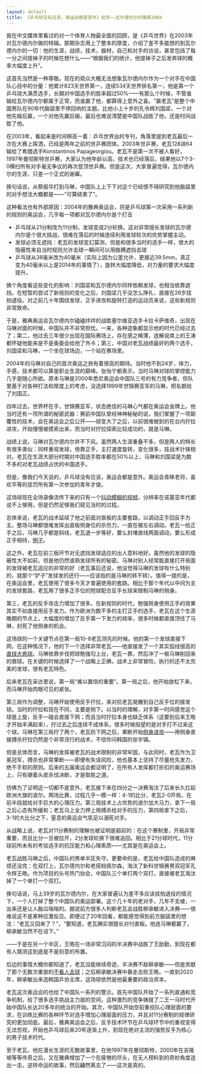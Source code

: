 ```yaml
---
layout: default
title: 《乒乓球没有应该，奥运会都是意外》前传——瓦尔德内尔的雅典2004
---
```


我在中文媒体里看过的对一个体育人物最全面的回顾，是《乒乓世界》在2003年对瓦尔德内尔做的特辑。那期杂志用上了整本的厚度，介绍了差不多能想的到瓦尔德内尔的一切：他的生涯，战绩，技术，器材，自己和对手的访谈，甚至包括了每一分之间提袜子的时候在想什么——“根据我们的统计，他提袜子之后发奔球的概率大幅度上升”。

这首先当然是一种尊敬。现在的观众大概无法想象瓦尔德内尔作为一个对手在中国队心目中的分量：他累计823天世界第一，连续534天世界排名第一，他是第一个乒乓球大满贯选手，长期对中国选手的胜率超过50%——有那么个时候，不管谁输给瓦尔德内尔都属于正常，而谁赢了他，都算得上意外之喜。“赢老瓦”是整个中国男队在90年代脑袋里不停回响的主题。比他小上十岁的孔令辉刘国梁，一个对他先输后赢，一个对他先赢后输，最后也难说清楚是中国队战胜了他，还是时间战胜了他。

在2003年，看起来是时间棋高一着：乒乓世界出的专刊，角落里提到老瓦最后一次在大赛上挥洒，已经是两年之前的世乒赛团体。2003年世乒赛，老瓦128进64输给了希腊选手Konstantinos Papageorgiou。老瓦不是第一次不被人看好，1997年曼彻斯特世乒赛，大家认为他年龄以高，技术也已经落后，结果他以7个3-0横扫所有对手毫无争议的再次登顶世乒赛。但是这次，大家普遍觉得，瓦尔德内尔的生涯，只差一个正式的谢幕。

换句话说，从蔡振华打到马琳，中国队上上下下对这个已经恨不得研究到他脑袋里的对手想法大概都是——“可算结束了”。

这种看法也有外部原因：2004年的雅典奥运会，将是乒乓球第一次采用一系列新的规则的奥运会，几乎每一项都对瓦尔德内尔是个打击

- 乒乓球从21分制改为11分制，发球变成2分轮换。这对非常擅长发球的瓦尔德内尔是个很大挑战，很难在落后的时候连续利用发球轮次的优势掌握主动。
- 发球必须无遮挡：老瓦的发球变幻莫测，但是和很多当时的选手一样，很大的隐蔽性来自当时规则允许击球一瞬间可以用胳膊遮挡击球
- 乒乓球从38毫米改为40毫米（实际上因为公差允许，更接近39.5mm，真正变为40毫米以上是2014年的事情了），旋转大幅度降低，对力量的要求大幅度提升。

换个角度看这些变化的影响：刘国梁和瓦尔德内尔同样依赖发球，也相当依靠遮挡。在短暂的尝试了新规则的变化之后，刘国梁几乎没怎么挣扎，直接在26岁挂拍退役。对之前几十年围绕发球，正手进攻和旋转打造的运动员来说，这些新规则非常致命。

于是，雅典奥运会瓦尔德内尔磕磕绊绊的战胜塞尔维亚选手卡拉卡萨维奇，出现在马琳对面的时候，中国队并不非常担忧。一来，各种迹象都显示他的时代已经过去了；第二，他过去三年很少出现在国际赛场上，存在感之稀薄，连解说席上的王涛都怀疑他能来是不是奥委会给他了外卡；第三，中国对老瓦战绩最好的两个选手，刘国梁和马琳，一个坐在球场边，一个站在赛场里。

2004年的马琳对自己的首次奥运之旅有着很高的期待。当时他不到24岁，体力，手感，技术都可以算是职业生涯的巅峰。张怡宁都表示，当时马琳对球的掌控能力几乎是随心所欲。原本马琳是2000年悉尼奥运会中国队三号的有力竞争者，但队里基于对各种打法和厚度上的考虑，没选择1999年世锦赛亚军的马琳，把名额给了刘国正。

四年过去，世界杯在手，世锦赛亚军，状态绝佳的马琳心气都在奥运会金牌上。他当时还有一项所谓的秘密武器：赛前中国队曾经神神秘秘的说，我们掌握了一项颠覆性的技术，会在奥运会之后公开——球变大了之后，以前很难做到的在台内拧拉进攻，开始慢慢被摸索出来，而当时对拧拉探索比较成功的，就是马琳。

战绩上说，马琳对瓦尔德内尔并不下风。虽然两人生涯重叠不多，但是两人的特长有很多类似：同样重视发球，倚靠正手，主打速度旋转，变化很多，技战术针锋相对。老瓦在生涯大部分时期对中国选手胜率都在50%以上，马琳和刘国梁是为数不多的对老瓦战绩占优的中国选手。

但是，像我们今天说的，乒乓球没有应该，奥运会都是意外。奥运会青睐老将，喜欢平等的惩罚所有第一次参加的青年才俊。

这场球现在全场录像流传下来的只有一个[抖动模糊的视频](https://youtu.be/-StduRUjH58?t=2242)，分辨率在诺基亚年代都说不上够用，但是仍然足够我们窥见当时的过程。

总体来说，老瓦的战术延续了他之前面对直板的主要套路，以调动正手回反手为主。整场马琳都很难发挥出直板侧身位的杀伤力，一直在被左右调动。老瓦一给正手之后，马琳几乎都是斜线，老瓦退一步等好，要么封堵直线两面调动，要么形成正手相持，[例子](https://www.youtube.com/watch?v=E3D1o7bHa_4)。

这之外，老瓦在前三板环节对无遮挡发球适应的出人意料地好。虽然他的发球的隐蔽性大不如前，但是他仍然谙熟发球所有的秘密。马琳对别人经常能直接打开局面的发球被老瓦适应的非常的好（老瓦事后还说，他没觉得马琳的发球有什么特别的，就那个“铲子”发球发的还行——应该指的是马琳的转不转）。值得一提的是，在奥运会里，老瓦使用了很多今天才普遍使用的套路。相比于那个年代以中间为主的发球套路，老瓦用了很多正手位的短球配合反手长球来限制马琳的侧身。

第三，老瓦的反手攻击力增加了很多。在新规则的时代，勉强侧身使用正手的效果其实不如直接用反手发力。作为欧洲为数不多的主打正手的选手，老瓦在这个生涯晚期的节点上，大幅度的增加了反手第一下发力的频率，很多时候都直接顶住了马琳，封死了他侧身的机会。

这场球的一个关键节点在第一局10-8老瓦领先的时候。他的第一个发球直接下网，在这种情况下，他的下一个选择非常老瓦——他直接发了一个其实弧线很高的[直线大奔球](https://www.youtube.com/watch?v=3xapobA4EGk?t=0)。马琳依靠步伐把球勉强勾上台，老瓦一靠，然后冲了一板马琳削回来的救球。在关键的时候选择了一个战略上正确，战术上非常冒险，执行的还不太完美的发球，很有老瓦特色。

后来老瓦在采访里说，第一局“难以置信的重要”。第一局之后，他开始放松下来，而马琳开始肉眼可见的紧张。

第三局作为调整，马琳开始使用反手拧拉，来对抗老瓦晃撇到自己反手位的接发球。当时的拧拉和现在不同，主要是侧下。以当时的理解，对手第一时间感觉这个球是上旋，反手一碰会直接下网；而且当时拧拉本身也缺乏体系（这要到后来王皓才开始丰满起来），拧过去之后连续不成体系，很多时候指望的是对手打不过来这个球。马琳在第三局拧了两个，老瓦防下网之后，果断开始[侧身进攻](https://youtu.be/E3D1o7bHa_4?t=38)——用侧身直接搏杀拧拉仍然是个非常流行的战术，不信你问韩国的张宇镇。

但是总体而言，马琳的发挥被老瓦的战术限制的非常牢固，与此同时，老瓦作为卫冕冠军，搏杀也非常果断——即便有失误风险，他也基本上坚持了尽量抢先发力，绝不手软的原则。后来的五届奥运会都证明了，在所有人发挥都打折扣的奥运赛场上，只有硬着头皮杀伐决断，才是取胜之道。

仿佛为了证明这一切都不是意外，老瓦接下来在四分之一决赛淘汰了后来长久扛起欧洲大旗的波尔。两场比赛，过程几乎一模一样：4-1的比分，老瓦2-0开局，在前半段就给对手巨大的心理压力。第三局技术上占优势的波尔加大马力，拿下一局之后心态有所缓和；老瓦马上全力押上用搏杀给对手的压力，第四局拿下之后，3-1的大比分之下，窒息的奥运会气氛足以溺死对手。

从战略上说，老瓦对11分赛制的理解也被证明是超前的：在这个赛制里，开局非常重要，而且比分一旦被拉开，2分发球轮换下很难追回。相比于21分球时代，11分球前所未有的考验选手的抗压能力和心理素质——尤其是在奥运会上。

老瓦战胜马琳之后，中国队的男单半区失守。更要命的是，老瓦给中国队造成的麻烦还没完：在双打上，瓦尔德内尔和老搭档佩尔森，淘汰了新科世锦赛男双冠军孔令辉王皓。作为项目的头号热门协会，中国队三个单打两个双打，直接被老瓦淘汰掉了一个单打一个双打。

换句话说，马上39岁的瓦尔德内尔，在大家普遍认为差不多应该挂拍退役的情况下，一个人打掉了整个中国队的奥运部署。这个几十年的老对手，几年不支棱，一出来还是让人脑瓜嗡嗡的。据说前方很多人判断老瓦会战胜柳承敏进入决赛——很难说这不是某种应激反应。即便过了20年回看，都能感觉得到前方脑袋里的想法：“老瓦又回来了？”，“要知道，老瓦确实很擅长对付直板。他连马琳都赢了，柳承敏当然不在话下。”

——于是在另一个半区，王皓在一场非常沉闷的半决赛中战胜了王励勤，到现在都有人猜测这到底是不是刻意的布置。

后边的事情大概你都知道了，老瓦没能继续奇迹，半决赛不敌柳承敏——但是贡献了那个无数次重放的[不看人击球](https://youtu.be/BK9E6UoAotI?t=232)；之后柳承敏决赛中暴走击败王皓。一直到2020年，柳承敏出来选韩国乒协主席，这场球依然是他最重要的政治资本。

老瓦这次奥运会的也给了中国队一系列的警示。首先中国队开始了一系列直通和竞争机制，给了很多选手挑战主力层的空间，这种激烈的竞争铸就了二王一马时代开始中国队长达20多年的统治的开始。其次，中国队开始空前重视队心理层面的要求，在训练比赛的各种环节对选手增加心理层面的压力，并且对11分赛制的规律研究的更加彻底。最后，雅典奥运会之后，反手技术环节在乒乓球环节中的重视变得无法忽视，开始也乒乓球后来20年逐渐上升，到现在绝对主流的强势反手为核心的男子技术时代。

至于老瓦，他在漫长生涯的无数故事里，在他1997年在曼彻斯特，2000年在吉隆坡等等传奇之后，又在雅典增加了一个在疲倦的尽头，在无人预料到的奇妙角度送出一击，逆转命运的故事，然后翩然离去了——这次是真的。